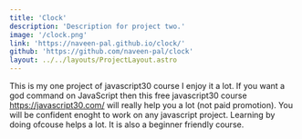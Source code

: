 ```yaml
---
title: 'Clock'
description: 'Description for project two.'
image: '/clock.png'
link: 'https://naveen-pal.github.io/clock/'
github: 'https://github.com/naveen-pal/clock'
layout: ../../layouts/ProjectLayout.astro
---
```


This is my one project of javascript30 course I enjoy it a lot. If you want a god command on JavaScript then this free javascript30 course https://javascript30.com/ will really help you a lot (not paid promotion). You will be confident enoght to work on any javascript project. Learning by doing ofcouse helps a lot. It is also a beginner friendly course.
